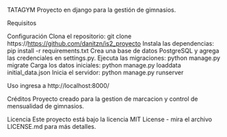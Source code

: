 TATAGYM
Proyecto en django para la gestión de gimnasios.

Requisitos

Configuración
Clona el repositorio: git clone https://https://github.com/danitzn/is2_proyecto
Instala las dependencias: pip install -r requirements.txt
Crea una base de datos PostgreSQL y agrega las credenciales en settings.py.
Ejecuta las migraciones: python manage.py migrate
Carga los datos iniciales: python manage.py loaddata initial_data.json
Inicia el servidor: python manage.py runserver

Uso
ingresa a http://localhost:8000/

Créditos
Proyecto creado para la gestion de marcacion y control de mensualidad de gimnasios.

Licencia
Este proyecto está bajo la licencia MIT License - mira el archivo LICENSE.md para más detalles.